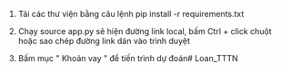 1) Tải các thư viện bằng câu lệnh pip install -r requirements.txt

2) Chạy source app.py sẽ hiện đường link local, bấm Ctrl + click chuột hoặc sao chép đường link dán vào trình duyệt

3) Bấm mục " Khoản vay " để tiến trình dự đoán#   L o a n _ T T T N  
 